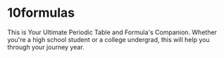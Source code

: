 # 10formulas
This is Your Ultimate Periodic Table and Formula's Companion. Whether you're a high school student or a college undergrad, this will help you through your journey year.
